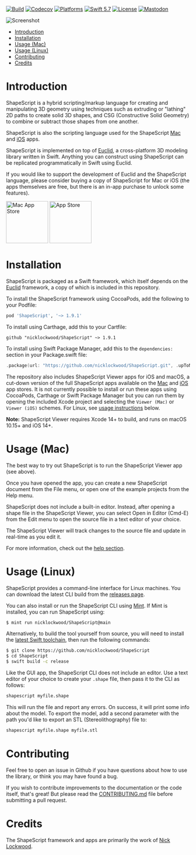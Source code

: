 [![Build](https://github.com/nicklockwood/ShapeScript/actions/workflows/build.yml/badge.svg)](https://github.com/nicklockwood/ShapeScript/actions/workflows/build.yml)
[![Codecov](https://codecov.io/gh/nicklockwood/ShapeScript/graphs/badge.svg)](https://codecov.io/gh/nicklockwood/ShapeScript)
[![Platforms](https://img.shields.io/badge/platforms-iOS%20|%20Mac%20|%20Linux-lightgray.svg)]()
[![Swift 5.7](https://img.shields.io/badge/swift-5.1-red.svg?style=flat)](https://developer.apple.com/swift)
[![License](https://img.shields.io/badge/license-MIT-lightgrey.svg)](https://opensource.org/licenses/MIT)
[![Mastodon](https://img.shields.io/badge/mastodon-@nicklockwood@mastodon.social-636dff.svg)](https://mastodon.social/@nicklockwood)

![Screenshot](images/Screenshot.jpg?raw=true)

- [Introduction](#introduction)
- [Installation](#installation)
- [Usage (Mac)](#usage-mac)
- [Usage (Linux)](#usage-linux)
- [Contributing](#contributing)
- [Credits](#credits)

# Introduction

ShapeScript is a hybrid scripting/markup language for creating and manipulating 3D geometry using techniques such as extruding or "lathing" 2D paths to create solid 3D shapes, and CSG (Constructive Solid Geometry) to combine or subtract those shapes from one another.

ShapeScript is also the scripting language used for the ShapeScript [Mac](https://apps.apple.com/app/id1441135869) and [iOS](https://apps.apple.com/app/id1606439346) apps.

ShapeScript is implemented on top of [Euclid](https://github.com/nicklockwood/Euclid), a cross-platform 3D modeling library written in Swift. Anything you can construct using ShapeScript can be replicated programmatically in Swift using Euclid.

If you would like to support the development of Euclid and the ShapeScript language, please consider buying a copy of ShapeScript for Mac or iOS (the apps themselves are free, but there is an in-app purchase to unlock some features).

[<img alt="Mac App Store" height="115" src="images/mac-app-store-badge.png?raw=true"/>](https://apps.apple.com/app/id1441135869)
[<img alt="App Store" height="115" src="images/app-store-badge.png?raw=true"/>](https://apps.apple.com/app/id1606439346)

# Installation

ShapeScript is packaged as a Swift framework, which itself depends on the [Euclid](https://github.com/nicklockwood/Euclid) framework, a copy of which is included in this repository.

To install the ShapeScript framework using CocoaPods, add the following to your Podfile:

```ruby
pod 'ShapeScript', '~> 1.9.1'
```

To install using Carthage, add this to your Cartfile:

```ogdl
github "nicklockwood/ShapeScript" ~> 1.9.1
```

To install using Swift Package Manager, add this to the `dependencies:` section in your Package.swift file:

```swift
.package(url: "https://github.com/nicklockwood/ShapeScript.git", .upToNextMinor(from: "1.9.1")),
```

The repository also includes ShapeScript Viewer apps for iOS and macOS, a cut-down version of the full ShapeScript apps available on the [Mac](https://apps.apple.com/app/id1441135869) and [iOS](https://apps.apple.com/app/id1606439346) app stores. It is not currently possible to install or run these apps using CocoaPods, Carthage or Swift Package Manager but you can run them by opening the included Xcode project and selecting the `Viewer (Mac)` or `Viewer (iOS)` schemes. For Linux, see [usage instructions](#usage-linux) below.

**Note:** ShapeScript Viewer requires Xcode 14+ to build, and runs on macOS 10.15+ and iOS 14+.

# Usage (Mac)

The best way to try out ShapeScript is to run the ShapeScript Viewer app (see above).

Once you have opened the app, you can create a new ShapeScript document from the File menu, or open one of the example projects from the Help menu.

ShapeScript does not include a built-in editor. Instead, after opening a shape file in the ShapeScript Viewer, you can select Open in Editor (Cmd-E) from the Edit menu to open the source file in a text editor of your choice.

The ShapeScript Viewer will track changes to the source file and update in real-time as you edit it.

For more information, check out the [help section](docs/index.md).

# Usage (Linux)

ShapeScript provides a command-line interface for Linux machines. You can download the latest CLI build from the [releases page](https://github.com/nicklockwood/ShapeScript/releases).

You can also install or run the ShapeScript CLI using [Mint](https://github.com/yonaskolb/Mint). If Mint is installed, you can run ShapeScript using:

```bash
$ mint run nicklockwood/ShapeScript@main
```

Alternatively, to build the tool yourself from source, you will need to install the [latest Swift toolchain](https://www.swift.org/download/), then run the following commands:

```bash
$ git clone https://github.com/nicklockwood/ShapeScript
$ cd ShapeScript
$ swift build -c release
```

Like the GUI app, the ShapeScript CLI does not include an editor. Use a text editor of your choice to create your `.shape` file, then pass it to the CLI as follows:

```bash
shapescript myfile.shape
```

This will run the file and report any errors. On success, it will print some info about the model. To export the model, add a second parameter with the path you'd like to export an STL (Stereolithography) file to:

```bash
shapescript myfile.shape myfile.stl
```

# Contributing

Feel free to open an issue in Github if you have questions about how to use the library, or think you may have found a bug.

If you wish to contribute improvements to the documentation or the code itself, that's great! But please read the [CONTRIBUTING.md](CONTRIBUTING.md) file before submitting a pull request.

# Credits

The ShapeScript framework and apps are primarily the work of [Nick Lockwood](https://github.com/nicklockwood).
